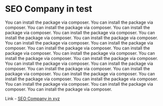 # SEO Company in test

    
You can install the package via composer. You can install the package via composer. You can install the package via composer. You can install the package via composer. You can install the package via composer. You can install the package via composer. You can install the package via composer. You can install the package via composer. You can install the package via composer. You can install the package via composer. You can install the package via composer. You can install the package via composer. You can install the package via composer. You can install the package via composer. You can install the package via composer. You can install the package via composer. You can install the package via composer. You can install the package via composer. You can install the package via composer. You can install the package via composer. You can install the package via composer. You can install the package via composer. You can install the package via composer. You can install the package via composer. 

Link -  [SEO Company in xyz](https://thisisatest.com/)

